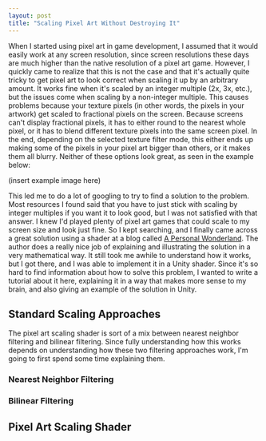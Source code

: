 ```yaml
---
layout: post
title: "Scaling Pixel Art Without Destroying It"
---
```


When I started using pixel art in game development, I assumed that it would easily work at any screen resolution, since screen resolutions these days are much higher than the native resolution of a pixel art game. However, I quickly came to realize that this is not the case and that it's actually quite tricky to get pixel art to look correct when scaling it up by an arbitrary amount. It works fine when it's scaled by an integer multiple (2x, 3x, etc.), but the issues come when scaling by a non-integer multiple. This causes problems because your texture pixels (in other words, the pixels in your artwork) get scaled to fractional pixels on the screen. Because screens can't display fractional pixels, it has to either round to the nearest whole pixel, or it has to blend different texture pixels into the same screen pixel. In the end, depending on the selected texture filter mode, this either ends up making some of the pixels in your pixel art bigger than others, or it makes them all blurry. Neither of these options look great, as seen in the example below:

(insert example image here)

This led me to do a lot of googling to try to find a solution to the problem. Most resources I found said that you have to just stick with scaling by integer multiples if you want it to look good, but I was not satisfied with that answer. I knew I'd played plenty of pixel art games that could scale to my screen size and look just fine. So I kept searching, and I finally came across a great solution using a shader at a blog called [A Personal Wonderland](https://csantosbh.wordpress.com/2014/01/25/manual-texture-filtering-for-pixelated-games-in-webgl/). The author does a really nice job of explaining and illustrating the solution in a very mathematical way. It still took me awhile to understand how it works, but I got there, and I was able to implement it in a Unity shader. Since it's so hard to find information about how to solve this problem, I wanted to write a tutorial about it here, explaining it in a way that makes more sense to my brain, and also giving an example of the solution in Unity.

## Standard Scaling Approaches

The pixel art scaling shader is sort of a mix between nearest neighbor filtering and bilinear filtering. Since fully understanding how this works depends on understanding how these two filtering approaches work, I'm going to first spend some time explaining them.

### Nearest Neighbor Filtering

### Bilinear Filtering

## Pixel Art Scaling Shader
